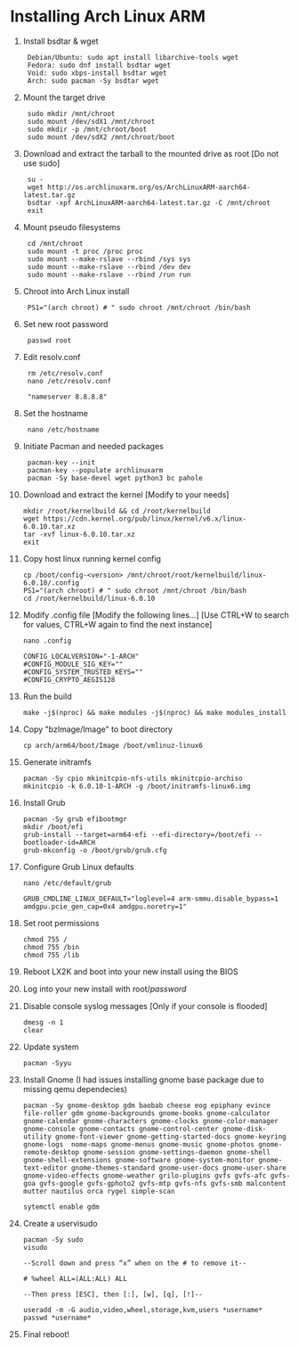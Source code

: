   # Installing Arch Linux ARM
   
  1. Install bsdtar & wget
      
          Debian/Ubuntu: sudo apt install libarchive-tools wget
          Fedora: sudo dnf install bsdtar wget
          Void: sudo xbps-install bsdtar wget
          Arch: sudo pacman -Sy bsdtar wget

  
  2. Mount the target drive
  
          sudo mkdir /mnt/chroot
          sudo mount /dev/sdX1 /mnt/chroot
          sudo mkdir -p /mnt/chroot/boot
          sudo mount /dev/sdX2 /mnt/chroot/boot
          
  3. Download and extract the tarball to the mounted drive as root [Do not use sudo]
  
          su -
          wget http://os.archlinuxarm.org/os/ArchLinuxARM-aarch64-latest.tar.gz
          bsdtar -xpf ArchLinuxARM-aarch64-latest.tar.gz -C /mnt/chroot
          exit
      
  4. Mount pseudo filesystems
  
          cd /mnt/chroot
          sudo mount -t proc /proc proc
          sudo mount --make-rslave --rbind /sys sys
          sudo mount --make-rslave --rbind /dev dev
          sudo mount --make-rslave --rbind /run run

  5. Chroot into Arch Linux install
  
          PS1="(arch chroot) # " sudo chroot /mnt/chroot /bin/bash
	  
  6. Set new root password
 
          passwd root
	  
  7. Edit resolv.conf
  
          rm /etc/resolv.conf
          nano /etc/resolv.conf
	  
          "nameserver 8.8.8.8"
	  
  8. Set the hostname

          nano /etc/hostname
      
  9. Initiate Pacman and needed packages 
  
          pacman-key --init
          pacman-key --populate archlinuxarm
          pacman -Sy base-devel wget python3 bc pahole
      
  10. Download and extract the kernel [Modify to your needs]
  
          mkdir /root/kernelbuild && cd /root/kernelbuild
          wget https://cdn.kernel.org/pub/linux/kernel/v6.x/linux-6.0.10.tar.xz
          tar -xvf linux-6.0.10.tar.xz
          exit
      
  11. Copy host linux running kernel config
    
          cp /boot/config-<version> /mnt/chroot/root/kernelbuild/linux-6.0.10/.config
          PS1="(arch chroot) # " sudo chroot /mnt/chroot /bin/bash
          cd /root/kernelbuild/linux-6.0.10
      
  12. Modify .config file [Modify the following lines...]  [Use CTRL+W to search for values, CTRL+W again to find the next instance]
      
          nano .config
      
          CONFIG_LOCALVERSION="-1-ARCH"
          #CONFIG_MODULE_SIG_KEY=""
          #CONFIG_SYSTEM_TRUSTED_KEYS=""
          #CONFIG_CRYPTO_AEGIS128
      
  13. Run the build
 
          make -j$(nproc) && make modules -j$(nproc) && make modules_install
      
  14. Copy "bzImage/Image" to boot directory
 
          cp arch/arm64/boot/Image /boot/vmlinuz-linux6
      
  15. Generate initramfs
      
          pacman -Sy cpio mkinitcpio-nfs-utils mkinitcpio-archiso
          mkinitcpio -k 6.0.10-1-ARCH -g /boot/initramfs-linux6.img
      
  16. Install Grub
 
          pacman -Sy grub efibootmgr
          mkdir /boot/efi
          grub-install --target=arm64-efi --efi-directory=/boot/efi --bootloader-id=ARCH
          grub-mkconfig -o /boot/grub/grub.cfg
      
  17. Configure Grub Linux defaults
          
          nano /etc/default/grub
	
          GRUB_CMDLINE_LINUX_DEFAULT="loglevel=4 arm-smmu.disable_bypass=1 amdgpu.pcie_gen_cap=0x4 amdgpu.noretry=1"
 
  18. Set root permissions
 
          chmod 755 /
          chmod 755 /bin
          chmod 755 /lib
      
  19. Reboot LX2K and boot into your new install using the BIOS
 
  20. Log into your new install with root/*password*
      
  21. Disable console syslog messages [Only if your console is flooded]

          dmesg -n 1
          clear
  
  22. Update system
 
          pacman -Syyu
      
  23. Install Gnome (I had issues installing gnome base package due to missing qemu dependecies)
 
          pacman -Sy gnome-desktop gdm baobab cheese eog epiphany evince file-roller gdm gnome-backgrounds gnome-books gnome-calculator gnome-calendar gnome-characters gnome-clocks gnome-color-manager gnome-console gnome-contacts gnome-control-center gnome-disk-utility gnome-font-viewer gnome-getting-started-docs gnome-keyring gnome-logs  nome-maps gnome-menus gnome-music gnome-photos gnome-remote-desktop gnome-session gnome-settings-daemon gnome-shell gnome-shell-extensions gnome-software gnome-system-monitor gnome-text-editor gnome-themes-standard gnome-user-docs gnome-user-share gnome-video-effects gnome-weather grilo-plugins gvfs gvfs-afc gvfs-goa gvfs-google gvfs-gphoto2 gvfs-mtp gvfs-nfs gvfs-smb malcontent mutter nautilus orca rygel simple-scan

          sytemctl enable gdm
	  
  24. Create a uservisudo

          pacman -Sy sudo
          visudo
	  
          --Scroll down and press “x” when on the # to remove it--

          # %wheel ALL=(ALL:ALL) ALL
	
          --Then press [ESC], then [:], [w], [q], [!]--
	  
          useradd -m -G audio,video,wheel,storage,kvm,users *username*
          passwd *username*
	  
  25. Final reboot!
